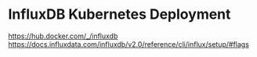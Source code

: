# InfluxDB Kubernetes Deployment


https://hub.docker.com/_/influxdb
https://docs.influxdata.com/influxdb/v2.0/reference/cli/influx/setup/#flags